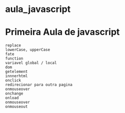 <!DOCTYPE html>
<html lang="pt-br">
<head>

# aula_javascript
<h1>Primeira Aula de javascript</h1>
<meta charset="utf-8">

</head>
<body>
    
    replace
    lowerCase, upperCase
    fate
    function
    variavel global / local
    dom
    getelement
    innnerhtml
    onclick
    redirecionar para outra pagina
    onmouseover
    onchange
    onload
    onmouseover
    onmouseout
   
  
</body>
</html>